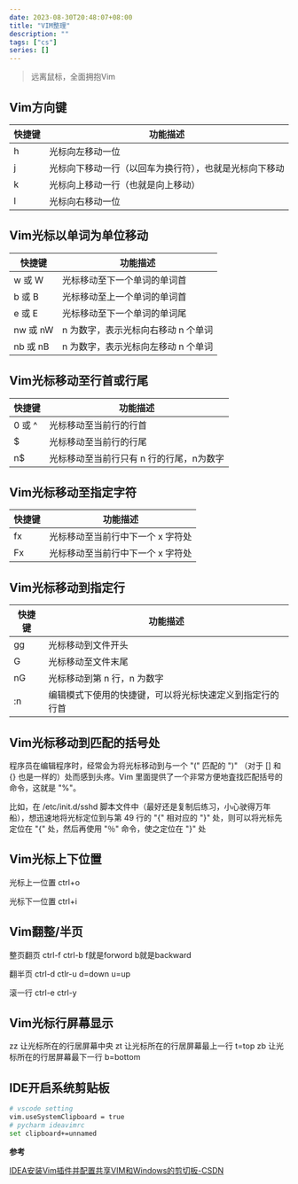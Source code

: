 ```yaml
---
date: 2023-08-30T20:48:07+08:00
title: "VIM整理"
description: ""
tags: ["cs"]
series: []
---
```


> 远离鼠标，全面拥抱Vim

<!--more-->

## Vim方向键

| 快捷键 | 功能描述                                               |
| ------ | ------------------------------------------------------ |
| h      | 光标向左移动一位                                       |
| j      | 光标向下移动一行（以回车为换行符），也就是光标向下移动 |
| k      | 光标向上移动一行（也就是向上移动）                     |
| l      | 光标向右移动一位                                       |

## Vim光标以单词为单位移动

| 快捷键   | 功能描述                            |
| -------- | ----------------------------------- |
| w 或 W   | 光标移动至下一个单词的单词首        |
| b 或 B   | 光标移动至上一个单词的单词首        |
| e 或 E   | 光标移动至下一个单词的单词尾        |
| nw 或 nW | n 为数字，表示光标向右移动 n 个单词 |
| nb 或 nB | n 为数字，表示光标向左移动 n 个单词 |

## Vim光标移动至行首或行尾

| 快捷键 | 功能描述                                 |
| ------ | ---------------------------------------- |
| 0 或 ^ | 光标移动至当前行的行首                   |
| $      | 光标移动至当前行的行尾                   |
| n$     | 光标移动至当前行只有 n 行的行尾，n为数字 |

## Vim光标移动至指定字符

| 快捷键 | 功能描述                          |
| ------ | --------------------------------- |
| fx     | 光标移动至当前行中下一个 x 字符处 |
| Fx     | 光标移动至当前行中下一个 x 字符处 |

## Vim光标移动到指定行

| 快捷键 | 功能描述                                                 |
| ------ | -------------------------------------------------------- |
| gg     | 光标移动到文件开头                                       |
| G      | 光标移动至文件末尾                                       |
| nG     | 光标移动到第 n 行，n 为数字                              |
| :n     | 编辑模式下使用的快捷键，可以将光标快速定义到指定行的行首 |

## Vim光标移动到匹配的括号处

程序员在编辑程序时，经常会为将光标移动到与一个 "(" 匹配的 ")" （对于 [] 和 {} 也是一样的）处而感到头疼。Vim 里面提供了一个非常方便地査找匹配括号的命令，这就是 "%"。

比如，在 /etc/init.d/sshd 脚本文件中（最好还是复制后练习，小心驶得万年船），想迅速地将光标定位到与第 49 行的 "{" 相对应的 "}" 处，则可以将光标先定位在 "{" 处，然后再使用 "％" 命令，使之定位在 "}" 处

## Vim光标上下位置

光标上一位置 ctrl+o

光标下一位置 ctrl+i

## Vim翻整/半页

整页翻页 ctrl-f ctrl-b
f就是forword b就是backward

翻半页
ctrl-d ctlr-u
d=down u=up

滚一行
ctrl-e ctrl-y

## Vim光标行屏幕显示

zz 让光标所在的行居屏幕中央
zt 让光标所在的行居屏幕最上一行 t=top
zb 让光标所在的行居屏幕最下一行 b=bottom

## IDE开启系统剪贴板

```bash
# vscode setting
vim.useSystemClipboard = true
# pycharm ideavimrc
set clipboard+=unnamed
```

**参考**

[IDEA安装Vim插件并配置共享VIM和Windows的剪切板-CSDN](https://blog.csdn.net/qq_42320934/article/details/126125717)
